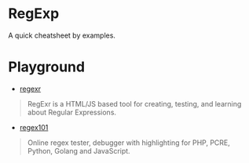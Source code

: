 # RegExp
A quick cheatsheet by examples.

# Playground

- [regexr](https://regexr.com/)
> RegExr is a HTML/JS based tool for creating, testing, and learning about Regular Expressions.

- [regex101](https://regex101.com)
> Online regex tester, debugger with highlighting for PHP, PCRE, Python, Golang and JavaScript.

